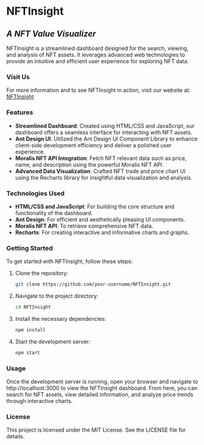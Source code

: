 # NFTInsight
## _A NFT Value Visualizer_

NFTInsight is a streamlined dashboard designed for the search, viewing, and analysis of NFT assets. It leverages advanced web technologies to provide an intuitive and efficient user experience for exploring NFT data.

### Visit Us
For more information and to see NFTInsight in action, visit our website at: [NFTInsight](https://nftinsight.dpqaiurhwhtug.amplifyapp.com)

### Features
- **Streamlined Dashboard**: Created using HTML/CSS and JavaScript, our dashboard offers a seamless interface for interacting with NFT assets.
- **Ant Design UI**: Utilized the Ant Design UI Component Library to enhance client-side development efficiency and deliver a polished user experience.
- **Moralis NFT API Integration**: Fetch NFT relevant data such as price, name, and description using the powerful Moralis NFT API.
- **Advanced Data Visualization**: Crafted NFT trade and price chart UI using the Recharts library for insightful data visualization and analysis.

### Technologies Used
- **HTML/CSS and JavaScript**: For building the core structure and functionality of the dashboard.
- **Ant Design**: For efficient and aesthetically pleasing UI components.
- **Moralis NFT API**: To retrieve comprehensive NFT data.
- **Recharts**: For creating interactive and informative charts and graphs.

### Getting Started
To get started with NFTInsight, follow these steps:

1. Clone the repository:
   ```sh
   git clone https://github.com/your-username/NFTInsight.git


2. Navigate to the project directory:
   ```sh
   cd NFTInsight

3. Install the necessary dependencies:
   ```sh
   npm install

4. Start the development server:
   ```sh
   npm start

### Usage
Once the development server is running, open your browser and navigate to http://localhost:3000 to view the NFTInsight dashboard. From here, you can search for NFT assets, view detailed information, and analyze price trends through interactive charts.


### License
This project is licensed under the MIT License. See the LICENSE file for details.

